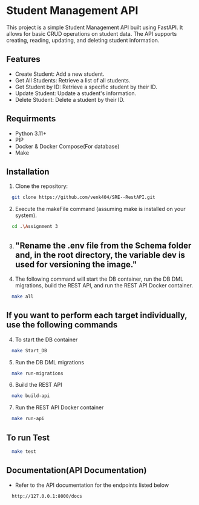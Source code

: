 
# Student Management API

This project is a simple Student Management API built using FastAPI. It allows for basic CRUD operations on student data. The API supports creating, reading, updating, and deleting student information.



## Features

- Create Student: Add a new student.
- Get All Students: Retrieve a list of all students.
- Get Student by ID: Retrieve a specific student by their ID.
- Update Student: Update a student's information.
- Delete Student: Delete a student by their ID.


## Requirments
- Python 3.11+
- PIP
- Docker & Docker Compose(For database)
- Make
## Installation
1) Clone the repository:

```bash
  git clone https://github.com/venk404/SRE--RestAPI.git
```
2) Execute the makeFile command (assuming make is installed on your system).

```bash
  cd .\Assignment 3
```
3) ## "Rename the .env file from the Schema folder and, in the root directory, the variable dev is used for versioning the image."


4) The following command will start the DB container, run the DB DML migrations, build the REST API, and run the REST API Docker container.
```bash
  make all
```
## If you want to perform each target individually, use the following commands
4) To start the DB container
```bash
  make Start_DB
```
5) Run the DB DML migrations

```bash
  make run-migrations
```
6) Build the REST API

```bash
  make build-api
```

7) Run the REST API Docker container

```bash
  make run-api
```



## To run Test
```bash
  make test
```

## Documentation(API Documentation)

- Refer to the API documentation for the endpoints listed below
```bash
  http://127.0.0.1:8000/docs
```

